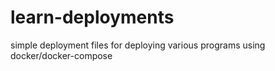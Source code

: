 # learn-deployments
simple deployment files for deploying various programs using docker/docker-compose
